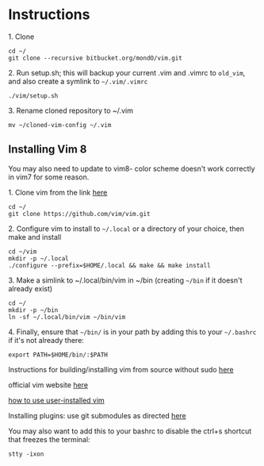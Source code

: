 # Instructions

1\. Clone 

```
cd ~/
git clone --recursive bitbucket.org/mondO/vim.git

```

2\. Run setup.sh; this will backup your current .vim and .vimrc to `old_vim`, and also create a symlink to `~/.vim/.vimrc`
```
./vim/setup.sh
```

3\. Rename cloned repository to ~/.vim
```
mv ~/cloned-vim-config ~/.vim
```
## Installing Vim 8
You may also need to update to vim8- color scheme doesn't work correctly in vim7 for some reason.

1\. Clone vim from the link [here](https://superuser.com/questions/162560/how-to-install-vim-on-linux-when-i-dont-have-root-permissions)

```
cd ~/
git clone https://github.com/vim/vim.git
```

2\. Configure vim to install to `~/.local` or a directory of your choice, then make and install

```
cd ~/vim
mkdir -p ~/.local
./configure --prefix=$HOME/.local && make && make install
```

3\. Make a simlink to ~/.local/bin/vim in ~/bin (creating `~/bin` if it doesn't already exist)
```
cd ~/
mkdir -p ~/bin
ln -sf ~/.local/bin/vim ~/bin/vim
```

4\. Finally, ensure that `~/bin/` is in your path by adding this to your `~/.bashrc` if it's not already there:

```
export PATH=$HOME/bin/:$PATH
```

Instructions for building/installing vim from source without sudo [here](https://superuser.com/questions/162560/how-to-install-vim-on-linux-when-i-dont-have-root-permissions)

official vim website [here](https://www.vim.org/git.php)

[how to use user-installed vim](https://stackoverflow.com/questions/17672259/how-to-use-local-user-installed-version-of-vim-linux/17672393)

Installing plugins: use git submodules as directed [here](https://gist.github.com/manasthakur/d4dc9a610884c60d944a4dd97f0b3560)

You may also want to add this to your bashrc to disable the ctrl+s shortcut that freezes the terminal:

```
stty -ixon
```
